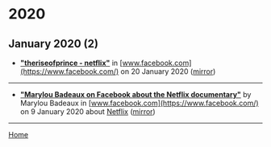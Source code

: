 # 2020

## January 2020 (2)

 - [**"theriseofprince - netflix"**](https://www.facebook.com/groups/theriseofprince/permalink/1071260089885116/) in [www.facebook.com](https://www.facebook.com/) on 20 January 2020 ([mirror](https://web.archive.org/web/*/https://www.facebook.com/groups/theriseofprince/permalink/1071260089885116/))

----

 - [**"Marylou Badeaux on Facebook about the Netflix documentary"**](https://www.facebook.com/mlbadeaux/posts/2978728745491936) by Marylou Badeaux in [www.facebook.com](https://www.facebook.com/) on 9 January 2020 about [Netflix](../../topics/netflix/index.md) ([mirror](https://web.archive.org/web/*/https://www.facebook.com/mlbadeaux/posts/2978728745491936))

----

[Home](../)
